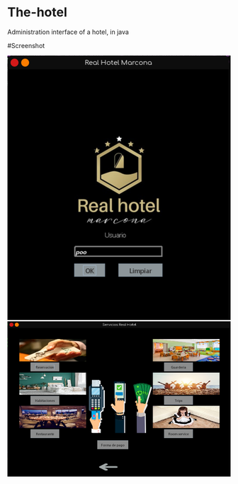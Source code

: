 # The-hotel
Administration interface of a hotel, in java

#Screenshot

![App Screenshot](https://github.com/shapzo/The-hotel/blob/main/Screenshot/Hotel%20login.png?raw=true)
![App Screenshot](https://github.com/shapzo/The-hotel/blob/main/Screenshot/Hotel%20administration.png?raw=true)
